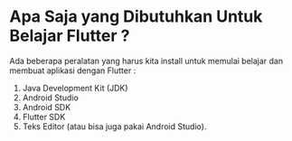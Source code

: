# Apa Saja yang Dibutuhkan Untuk Belajar Flutter ?

Ada beberapa peralatan yang harus kita install untuk memulai belajar dan membuat aplikasi dengan Flutter :

1. Java Development Kit (JDK)
2. Android Studio
3. Android SDK
4. Flutter SDK
5. Teks Editor (atau bisa juga pakai Android Studio).
